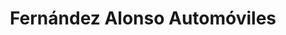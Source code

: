 ---
title: "Fernández Alonso Automóviles"
url: /martinez/fernandez-alonso-automoviles/
shop: coche
---
